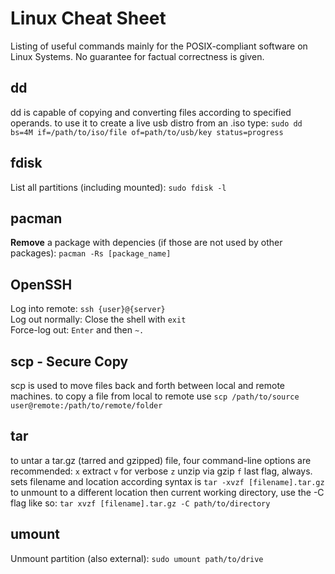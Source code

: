 # Linux Cheat Sheet

Listing of useful commands mainly for the POSIX-compliant software on Linux Systems.
No guarantee for factual correctness is given.

## dd
dd is capable of copying and converting files according to specified operands. to use it to create a live usb distro from an .iso type:
```sudo dd bs=4M if=/path/to/iso/file of=path/to/usb/key status=progress```
## fdisk
List all partitions (including mounted): `sudo fdisk -l` 
## pacman
__Remove__ a package with depencies (if those are not used by other packages): 
```pacman -Rs [package_name]```
## OpenSSH
Log into remote: ```ssh {user}@{server}```  
Log out normally: Close the shell with `exit`  
Force-log out: `Enter` and then `~.` 
## scp - Secure Copy
scp is used to move files back and forth between local and remote machines. to copy a file from local to remote use
`scp /path/to/source user@remote:/path/to/remote/folder`
## tar
to untar a tar.gz (tarred and gzipped) file, four command-line options are recommended:
`x` extract
`v` for verbose
`z` unzip via gzip
`f` last flag, always. sets filename and location
according syntax is `tar -xvzf [filename].tar.gz`
to unmount to a different location then current working directory, use the -C flag like so: `tar xvzf [filename].tar.gz -C path/to/directory`
## umount
Unmount partition (also external): `sudo umount path/to/drive`
